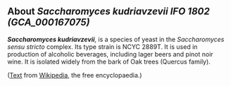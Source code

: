 About *Saccharomyces kudriavzevii IFO 1802 (GCA\_000167075)* 
------------------------------------------------------------



***Saccharomyces kudriavzevii***, is a species of yeast in the
*Saccharomyces sensu stricto* complex. Its type strain is NCYC 2889T. It
is used in production of alcoholic beverages, including lager beers and
pinot noir wine. It is isolated widely from the bark of Oak trees
(Quercus family).

([Text](http://en.wikipedia.org/wiki/Saccharomyces_kudriavzevii) from
[Wikipedia](http://en.wikipedia.org/), the free encyclopaedia.)
